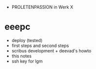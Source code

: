 - PROLETENPASSION in Werk X

# eeepc

- deploy (tested)
- first steps and second steps
- scribus development + deevad's howto
- this notes
- ssh key for lgm
